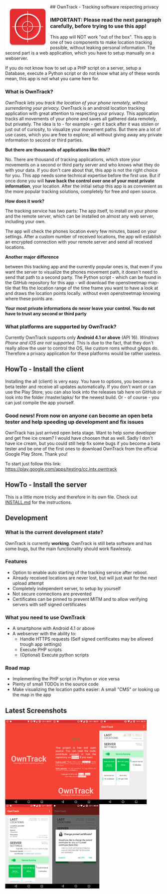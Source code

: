 <img align="left" src="/app/src/main/res/mipmap-xxhdpi/ic_launcher.png?raw=true" alt="Application icon" />
## OwnTrack - Tracking software respecting privacy

### IMPORTANT: Please read the next paragraph carefully, before trying to use this app!
This app will NOT work "out of the box". This app is one of two components to make location tracking possible, without leaking personal information. The second part is a web application, which you have to setup manually on a webserver.

If you do not know how to set up a PHP script on a server, setup a Database, execute a Python script or do not know what any of these words mean, this app is not what you came here for.


### What is OwnTrack?
_OwnTrack lets you track the location of your phone remotely, without surrendering your privacy._ OwnTrack is an android location tracking application with great attention to respecting your privacy. This application tracks all movements of your phone and saves all gathered data remotely, but privately. The idea is to - for example - get it back after it was stolen or just out of curiosity, to visualize your movement paths. But there are a lot of use cases, which you are free to explore; all without giving away any private information to second or third parties.

__But there are thousands of applications like this!?__

No. There are thousand of tracking applications, which store your movements on a second or third party server and who knows what they do with your data. If you don't care about that, this app is not the right choice for you. This app needs some technical expertise before the first use. But if once done you will __have back the control over one of your most private information__, your location. After the initial setup this app is as convenient as the more popular tracking solutions, completely for free and open source.

__How does it work?__

The tracking service has two parts: The app itself, to install on your phone and the remote server, which can be installed on almost any web server, including your own.

The app will check the phones location every few minutes, based on your settings. After a custom number of received locations, the app will establish an encrypted connection with your remote server and send all received locations.

__Another major difference__

between this tracking app and the currently popular ones is, that even if you want the server to visualize the phones movement path, it doesn't need to send that path to a second party. The Python script - which can be found in the GitHub repository for this app - will download the openstreetmap map-tile that fits the location range of the time frame you want to have a look at and draws the location points locally. without even openstreetmap knowing where these points are.

__Your most private informations do never leave your control. You do not have to trust any second or third party__

### What platforms are supported by OwnTrack?
Currently OwnTrack supports only __Android 4.1 or above__ (API 16). _Windows Phone and iOS are not supported_. This is due to the fact, that they don't really allow the user to control the OS, like custom roms without gApps do. Therefore a privacy application for these platforms would be rather useless.

## HowTo - Install the client
Installing the all (client) is very easy. You have to options, you become a beta tester and receive all updates
automatically. If you don't want or can use the Play Store, you can also look into the releases tab here on
GitHub or look into the folder /master/apks/ for the newest build. Or - of course - you can just compile the app yourself.

### Good news! From now on anyone can become an open beta tester and help speeding up development and fix issues
OwnTrack has just arrived open beta stage. Want to help some developer and get free ice cream? I would have choosen that as well. Sadly I don't have ice cream, but you could still help fix some bugs if you become a beta tester and be one of the first ones to download OwnTrack from the official Google Play Store. Thank you!

To start just follow this link: https://play.google.com/apps/testing/cc.intx.owntrack

## HowTo - Install the server
This is a little more tricky and therefore in its own file. Check out [INSTALL.md](/INSTALL.md) for the instructions.

## Development

### What is the current development state?
OwnTrack is currently __working__. OwnTrack is still beta software and has some bugs, but the main functionality should work flawlessly.

### Features
- Option to enable auto starting of the tracking service after reboot.
- Already received locations are never lost, but will just wait for the next upload attempt
- Completely independent server, to setup by yourself
- Not secure connections are prevented
- Certificates can be pinned to prevent MITM and to allow verifying servers with self signed certificates

### What you need to use OwnTrack
- A smartphone with Android 4.1 or above
- A webserver with the ability to:
	- Handle HTTPS requests (Self signed certificates may be allowed trough app settings)
	- Execute PHP scripts
	- (Optional) Execute python scripts

### Road map
- Implementing the PHP script in Phyton or vice versa
- Plenty of small TODOs in the source code
- Make visualizing the location paths easier: A small "CMS" or looking up the map in the app

## Latest Screenshots
<img align="left" src="/screenshots/2016-03-17_00.png?raw=true" width="30%" alt="Latest screenshots" />
<img align="left" src="/screenshots/2016-03-17_02.png?raw=true" width="30%" />
<img align="left" src="/screenshots/2016-03-17_01.png?raw=true" width="30%" />
<img align="left" src="/screenshots/2016-03-17_03.png?raw=true" width="30%" />
<img align="left" src="/screenshots/2016-03-15_02.png?raw=true" width="30%" />
